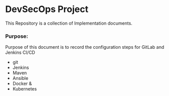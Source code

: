 # DevSecOps Project

This Repository is a collection of Implementation documents. 

### Purpose:
Purpose of this document is to record the configuration steps for GitLab and Jenkins CI/CD
- git
- Jenkins
- Maven
- Ansible
- Docker &
- Kubernetes

